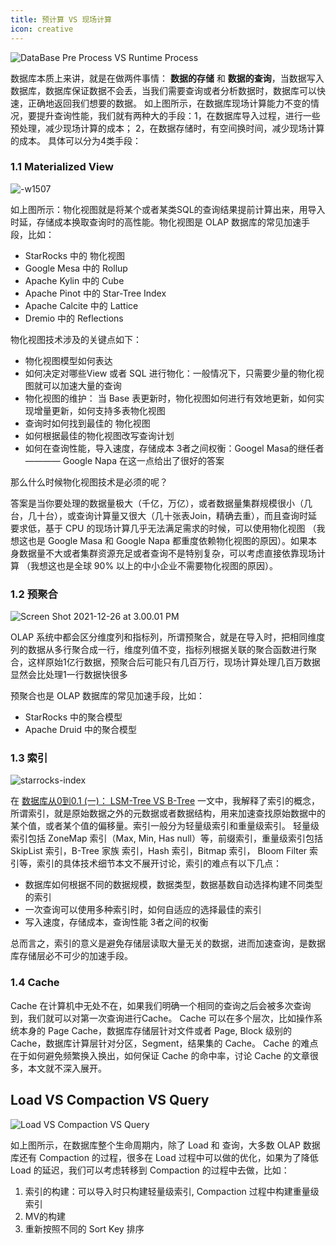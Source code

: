 ```yaml
---
title: 预计算 VS 现场计算
icon: creative
---
```


![DataBase Pre Process VS Runtime Process](https://blog.bcmeng.com/post/media/16795404287791/Screen%20Shot%202023-04-05%20at%206.58.26%20PM.png)

数据库本质上来讲，就是在做两件事情： **数据的存储** 和 **数据的查询**，当数据写入数据库，数据库保证数据不会丢，当我们需要查询或者分析数据时，数据库可以快速，正确地返回我们想要的数据。  如上图所示，在数据库现场计算能力不变的情况，要提升查询性能，我们就有两种大的手段：1，在数据库导入过程，进行一些预处理，减少现场计算的成本； 2，在数据存储时，有空间换时间，减少现场计算的成本。 具体可以分为4类手段：

### 1.1 Materialized View

![-w1507](https://blog.bcmeng.com/post/media/16404977814611/16405005754473.jpg)

如上图所示：物化视图就是将某个或者某类SQL的查询结果提前计算出来，用导入时延，存储成本换取查询时的高性能。物化视图是 OLAP 数据库的常见加速手段，比如：

* StarRocks 中的 物化视图
* Google Mesa 中的 Rollup
* Apache Kylin 中的 Cube
* Apache Pinot 中的 Star-Tree Index
* Apache Calcite 中的 Lattice
* Dremio 中的 Reflections

物化视图技术涉及的关键点如下：

* 物化视图模型如何表达
* 如何决定对哪些View 或者 SQL 进行物化：一般情况下，只需要少量的物化视图就可以加速大量的查询
* 物化视图的维护： 当 Base 表更新时，物化视图如何进行有效地更新，如何实现增量更新，如何支持多表物化视图
* 查询时如何找到最佳的 物化视图
* 如何根据最佳的物化视图改写查询计划
* 如何在查询性能，导入速度，存储成本 3者之间权衡：Googel Masa的继任者 ———— Google Napa 在这一点给出了很好的答案

那么什么时候物化视图技术是必须的呢？

答案是当你要处理的数据量极大（千亿，万亿），或者数据量集群规模很小（几台，几十台），或查询计算量又很大（几十张表Join，精确去重），而且查询时延要求低，基于 CPU 的现场计算几乎无法满足需求的时候，可以使用物化视图 （我想这也是 Google Masa 和 Google Napa 都重度依赖物化视图的原因）。如果本身数据量不大或者集群资源充足或者查询不是特别复杂，可以考虑直接依靠现场计算 （我想这也是全球 90% 以上的中小企业不需要物化视图的原因）。

### 1.2 预聚合

![Screen Shot 2021-12-26 at 3.00.01 PM](https://blog.bcmeng.com/post/media/16404977814611/Screen%20Shot%202021-12-26%20at%203.00.01%20PM.png)

OLAP 系统中都会区分维度列和指标列，所谓预聚合，就是在导入时，把相同维度列的数据从多行聚合成一行，维度列值不变，指标列根据关联的聚合函数进行聚合，这样原始1亿行数据，预聚合后可能只有几百万行，现场计算处理几百万数据显然会比处理1一行数据快很多

预聚合也是 OLAP 数据库的常见加速手段，比如：

* StarRocks 中的聚合模型
* Apache Druid 中的聚合模型

### 1.3 索引

![starrocks-index](https://blog.bcmeng.com/post/media/16404977814611/starrocks-index.png)

在 [数据库从0到0.1 (一)： LSM-Tree VS B-Tree](https://blog.bcmeng.com/post/lsm-tree-vs-b-tree.html) 一文中，我解释了索引的概念，所谓索引，就是原始数据之外的元数据或者数据结构，用来加速查找原始数据中的某个值，或者某个值的偏移量。索引一般分为轻量级索引和重量级索引。 轻量级索引包括 ZoneMap 索引（Max, Min, Has null）等，前缀索引，重量级索引包括 SkipList 索引，B-Tree 家族 索引，Hash 索引，Bitmap 索引， Bloom Filter 索引等，索引的具体技术细节本文不展开讨论，索引的难点有以下几点：

* 数据库如何根据不同的数据规模，数据类型，数据基数自动选择构建不同类型的索引
* 一次查询可以使用多种索引时，如何自适应的选择最佳的索引
* 写入速度，存储成本，查询性能 3者之间的权衡

总而言之，索引的意义是避免存储层读取大量无关的数据，进而加速查询，是数据库存储层必不可少的加速手段。

### 1.4 Cache

Cache 在计算机中无处不在，如果我们明确一个相同的查询之后会被多次查询到，我们就可以对第一次查询进行Cache。 Cache 可以在多个层次，比如操作系统本身的 Page Cache，数据库存储层针对文件或者 Page, Block 级别的 Cache，数据库计算层针对分区，Segment，结果集的 Cache。 Cache 的难点在于如何避免频繁换入换出，如何保证 Cache 的命中率，讨论 Cache 的文章很多，本文就不深入展开。


## Load VS Compaction VS Query

![Load VS Compaction VS Query](/write-read.png)

如上图所示，在数据库整个生命周期内，除了 Load 和 查询，大多数 OLAP 数据库还有 Compaction 的过程，很多在 Load 过程中可以做的优化，如果为了降低 Load 的延迟，我们可以考虑转移到 Compaction 的过程中去做，比如：

1. 索引的构建：可以导入时只构建轻量级索引, Compaction 过程中构建重量级索引
2. MV的构建
3. 重新按照不同的 Sort Key 排序


